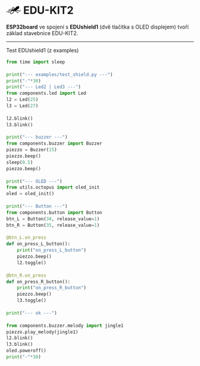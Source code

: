# ![logo](img/logo_small.png) EDU-KIT2

**ESP32board** ve spojení s **EDUshield1** (dvě tlačítka s OLED displejem) tvoří základ stavebnice EDU-KIT2.

---

Test EDUshield1 (z examples)


```python
from time import sleep

print("--- examples/test_shield.py ---")
print("-"*30)
print("--- Led2 | Led3 ---")
from components.led import Led
l2 = Led(25)
l3 = Led(27)

l2.blink()
l3.blink()

print("--- buzzer ---")
from components.buzzer import Buzzer
piezzo = Buzzer(15)
piezzo.beep()
sleep(0.5)
piezzo.beep()

print("--- OLED ---")
from utils.octopus import oled_init
oled = oled_init()

print("--- Button ---")
from components.button import Button
btn_L = Button(34, release_value=1)
btn_R = Button(35, release_value=1)

@btn_L.on_press
def on_press_L_button():
    print("on_press_L_button")
    piezzo.beep()
    l2.toggle()

@btn_R.on_press
def on_press_R_button():
    print("on_press_R_button")
    piezzo.beep()
    l3.toggle()

print("--- ok ---")

from components.buzzer.melody import jingle1
piezzo.play_melody(jingle1)
l2.blink()
l3.blink()
oled.poweroff()
print("-"*30)

```
